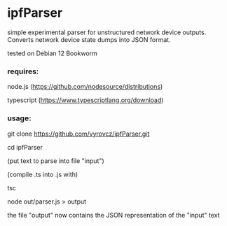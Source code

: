 # ipfParser

simple experimental parser for unstructured network device outputs.
Converts network device state dumps into JSON format.

tested on Debian 12 Bookworm

### requires:

node.js (https://github.com/nodesource/distributions)

typescript (https://www.typescriptlang.org/download)

### usage:

git clone https://github.com/vyrovcz/ipfParser.git

cd ipfParser

(put text to parse into file "input")

(compile .ts into .js with)

tsc

node out/parser.js > output

the file "output" now contains the JSON representation of the "input" text

